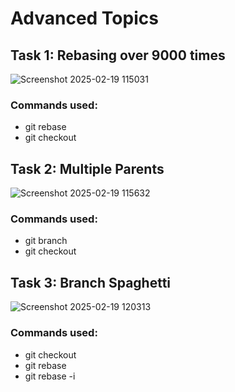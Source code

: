 # Advanced Topics

## Task 1: Rebasing over 9000 times
![Screenshot 2025-02-19 115031](https://github.com/user-attachments/assets/cfdfa77a-76ba-4a1a-8d51-daee64870e9e)

### Commands used:
- git rebase
- git checkout


## Task 2: Multiple Parents
![Screenshot 2025-02-19 115632](https://github.com/user-attachments/assets/8bd8d647-91b5-4871-b02b-afee3a39ab0c)

### Commands used:
- git branch
- git checkout

  
## Task 3: Branch Spaghetti
![Screenshot 2025-02-19 120313](https://github.com/user-attachments/assets/6bfa177d-28f0-4719-8c7d-a4bc23393501)

### Commands used:
- git checkout
- git rebase
- git rebase -i
